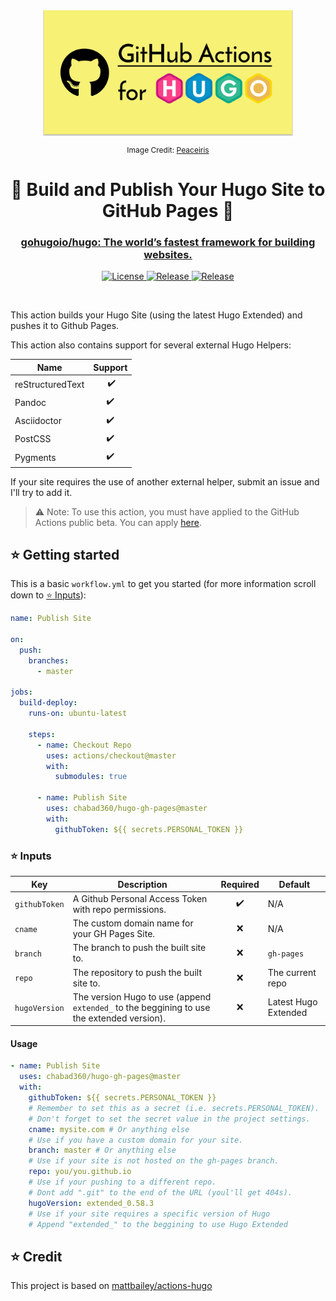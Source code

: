 <div align="center" >

  <img width=400  alt="Image Credit: Peaceiris" src="https://raw.githubusercontent.com/peaceiris/actions-hugo/master/images/ogp.svg?sanitize=true" />

  <p style="font-size:12px;" >
    Image Credit: <a href="https://github.com/peaceiris">Peaceiris</a>
  </p>

  <h1>
    🚀 Build and Publish Your Hugo Site to GitHub Pages 🚀
  </h1>

  <h3>
    <a href="https://github.com/gohugoio/hugo">
      gohugoio/hugo: The world’s fastest framework for building websites.
    </a>
  </h3>

  <span>
    <a href="https://github.com/chabad360/hugo-gh-pages/blob/master/LICENSE">
      <img alt="License" src="https://img.shields.io/github/license/chabad360/hugo-gh-pages.svg?style=for-the-badge" />
    </a>
    <a href="https://github.com/chabad360/hugo-gh-pages/releases/latest">
      <img alt="Release" src="https://img.shields.io/github/release/chabad360/hugo-gh-pages.svg?style=for-the-badge" />
    </a>
    <a href="https://github.com/marketplace/actions/hugo-to-gh-pages">
      <img alt="Release" src="https://img.shields.io/static/v1?label=&style=for-the-badge&logo=addthis&logoColor=white&message=Get+on+the+GH+Marketplace&color=green" />
    </a>
  </span>
</div>

&nbsp;

This action builds your Hugo Site (using the latest Hugo Extended) and pushes it to Github Pages.

This action also contains support for several external Hugo Helpers:

| Name | Support |
| ---- | :-----: |
| reStructuredText |️ ✔️ |
| Pandoc | ✔️ |
| Asciidoctor | ✔️ |
| PostCSS | ✔️ |
| Pygments | ✔️ |

If your site requires the use of another external helper, submit an issue and I'll try to add it.

> ⚠️ Note: To use this action, you must have applied to the GitHub Actions public beta. You can apply [here](https://github.com/features/actions/signup/).

## ⭐ Getting started

This is a basic `workflow.yml` to get you started (for more information scroll down to [⭐ Inputs](#-inputs)):

```yaml
name: Publish Site

on:
  push:
    branches:
      - master

jobs:
  build-deploy:
    runs-on: ubuntu-latest

    steps:
      - name: Checkout Repo
        uses: actions/checkout@master
        with:
          submodules: true

      - name: Publish Site
        uses: chabad360/hugo-gh-pages@master
        with:
          githubToken: ${{ secrets.PERSONAL_TOKEN }}
```

### ⭐ Inputs

| Key |  Description | Required | Default |
| --- | ------------ | :------: | ------- |
| `githubToken` | A Github Personal Access Token with repo permissions. | ✔️ | N/A |
| `cname` | The custom domain name for your GH Pages Site. | ❌ | N/A |
| `branch` |  The branch to push the built site to. | ❌ | `gh-pages`|
| `repo` | The repository to push the built site to. | ❌ | The current repo |
| `hugoVersion` | The version Hugo to use (append `extended_` to the beggining to use the extended version). | ❌ | Latest Hugo Extended |

#### Usage

```yaml
- name: Publish Site
  uses: chabad360/hugo-gh-pages@master
  with:
    githubToken: ${{ secrets.PERSONAL_TOKEN }}
    # Remember to set this as a secret (i.e. secrets.PERSONAL_TOKEN).
    # Don't forget to set the secret value in the project settings.
    cname: mysite.com # Or anything else
    # Use if you have a custom domain for your site.
    branch: master # Or anything else
    # Use if your site is not hosted on the gh-pages branch.
    repo: you/you.github.io
    # Use if your pushing to a different repo.
    # Dont add ".git" to the end of the URL (youl'll get 404s).
    hugoVersion: extended_0.58.3
    # Use if your site requires a specific version of Hugo
    # Append "extended_" to the beggining to use Hugo Extended
```

## ⭐ Credit

This project is based on [mattbailey/actions-hugo](https://github.com/mattbailey/actions-hugo)
